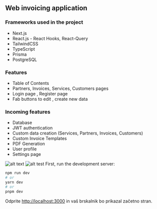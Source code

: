
## Web invoicing application

### Frameworks used in the project
- Next.js
- React.js - React Hooks, React-Query
- TailwindCSS
- TypeScript
- Prisma
- PostgreSQL

### Features
- Table of Contents
- Partners, Invoices, Services, Customers pages
- Login page , Register page
- Fab buttons to edit , create new data
### Incoming features

- Database
- JWT authentication
- Custom data creation (Services, Partners, Invoices, Customers)
- Custom Invoice Templates
- PDF Generation
- User profile
- Settings page

![alt text](https://i.imgur.com/FJgxKRy.png)
![alt test](https://i.imgur.com/LOgG69V.png)
First, run the development server:

```bash
npm run dev
# or
yarn dev
# or
pnpm dev
```

Odprite [http://localhost:3000](http://localhost:3000)  in vaš brskalnik bo prikazal začetno stran.
